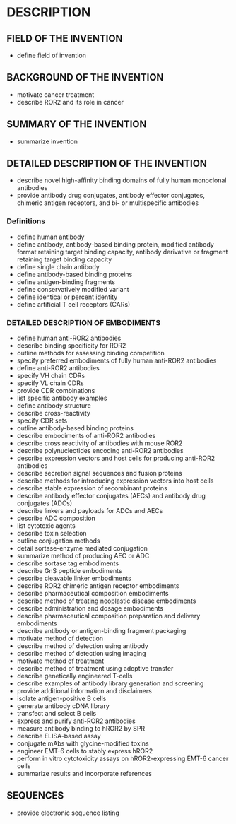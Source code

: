# DESCRIPTION

## FIELD OF THE INVENTION

- define field of invention

## BACKGROUND OF THE INVENTION

- motivate cancer treatment
- describe ROR2 and its role in cancer

## SUMMARY OF THE INVENTION

- summarize invention

## DETAILED DESCRIPTION OF THE INVENTION

- describe novel high-affinity binding domains of fully human monoclonal antibodies
- provide antibody drug conjugates, antibody effector conjugates, chimeric antigen receptors, and bi- or multispecific antibodies

### Definitions

- define human antibody
- define antibody, antibody-based binding protein, modified antibody format retaining target binding capacity, antibody derivative or fragment retaining target binding capacity
- define single chain antibody
- define antibody-based binding proteins
- define antigen-binding fragments
- define conservatively modified variant
- define identical or percent identity
- define artificial T cell receptors (CARs)

### DETAILED DESCRIPTION OF EMBODIMENTS

- define human anti-ROR2 antibodies
- describe binding specificity for ROR2
- outline methods for assessing binding competition
- specify preferred embodiments of fully human anti-ROR2 antibodies
- define anti-ROR2 antibodies
- specify VH chain CDRs
- specify VL chain CDRs
- provide CDR combinations
- list specific antibody examples
- define antibody structure
- describe cross-reactivity
- specify CDR sets
- outline antibody-based binding proteins
- describe embodiments of anti-ROR2 antibodies
- describe cross reactivity of antibodies with mouse ROR2
- describe polynucleotides encoding anti-ROR2 antibodies
- describe expression vectors and host cells for producing anti-ROR2 antibodies
- describe secretion signal sequences and fusion proteins
- describe methods for introducing expression vectors into host cells
- describe stable expression of recombinant proteins
- describe antibody effector conjugates (AECs) and antibody drug conjugates (ADCs)
- describe linkers and payloads for ADCs and AECs
- describe ADC composition
- list cytotoxic agents
- describe toxin selection
- outline conjugation methods
- detail sortase-enzyme mediated conjugation
- summarize method of producing AEC or ADC
- describe sortase tag embodiments
- describe GnS peptide embodiments
- describe cleavable linker embodiments
- describe ROR2 chimeric antigen receptor embodiments
- describe pharmaceutical composition embodiments
- describe method of treating neoplastic disease embodiments
- describe administration and dosage embodiments
- describe pharmaceutical composition preparation and delivery embodiments
- describe antibody or antigen-binding fragment packaging
- motivate method of detection
- describe method of detection using antibody
- describe method of detection using imaging
- motivate method of treatment
- describe method of treatment using adoptive transfer
- describe genetically engineered T-cells
- describe examples of antibody library generation and screening
- provide additional information and disclaimers
- isolate antigen-positive B cells
- generate antibody cDNA library
- transfect and select B cells
- express and purify anti-ROR2 antibodies
- measure antibody binding to hROR2 by SPR
- describe ELISA-based assay
- conjugate mAbs with glycine-modified toxins
- engineer EMT-6 cells to stably express hROR2
- perform in vitro cytotoxicity assays on hROR2-expressing EMT-6 cancer cells
- summarize results and incorporate references

## SEQUENCES

- provide electronic sequence listing

